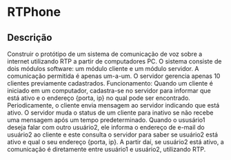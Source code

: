# RTPhone

## Descrição
Construir o protótipo de um sistema de comunicação de voz sobre a internet utilizando RTP a partir de computadores PC. O sistema consiste de dois módulos software: um módulo cliente e um módulo servidor. A comunicação permitida é apenas um-a-um. O servidor gerencia apenas 10 clientes previamente cadastrados. Funcionamento: Quando um cliente é iniciado em um computador, cadastra-se no servidor para informar que está ativo e o endereço {porta, ip} no qual pode ser encontrado. Periodicamente, o cliente envia mensagem ao servidor indicando que está ativo. O servidor muda o status de um cliente para inativo se não recebe uma mensagem
após um tempo predeterminado. Quando o ususário1 deseja falar com outro usuário2, ele informa o endereço de e-mail do usuário2 ao cliente e este consulta o servidor para saber se usuário2 está ativo e qual o seu endereço {porta, ip}. A partir daí, se usuário2 está ativo, a comunicação é diretamente entre usuário1 e usuário2, utilizando RTP.
